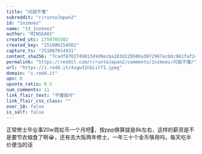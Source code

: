 ```yaml
---
title: "问就不懂"
subreddit: "r/runtoJapan2"
id: "1nzmoez"
name: "t3_1nzmoez"
author: "MINSEA01"
created_utc: 1759765502
created_key: "251006154502"
capture_ts: "251007014931"
content_sha256: "7cadf870274981349d9ecba183d229506a3072967ecbbc961faf24d941cc6150"
permalink: "https://reddit.com/r/runtoJapan2/comments/1nzmoez/问就不懂/"
url: "https://i.redd.it/4zgw32nbiitf1.jpeg"
domain: "i.redd.it"
ups: 0
upvote_ratio: 0.5
num_comments: 11
link_flair_text: "不懂就问"
link_flair_css_class: ""
over_18: false
is_self: false
---
```


正常修士毕业事20w霓虹币一个月吧🤔，按ppp换算就是8k左右，这样的薪资是不是要节衣缩食了啊😭，还有去大阪两年修士，一年三十个金币够用吗，每天吃半价便当的话
